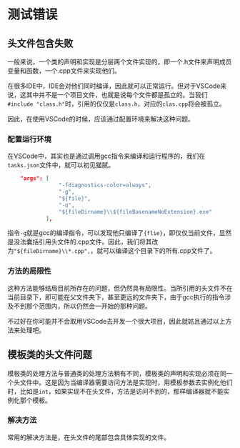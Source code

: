 # 测试错误
## 头文件包含失败
一般来说，一个类的声明和实现是分层两个文件实现的，即一个.h文件来声明成员变量和函数，一个.cpp文件来实现他们。

在很多IDE中，IDE会对他们同时编译，因此就可以正常运行。但对于VSCode来说，这其中并不是一个项目文件，也就是说每个文件都是孤立的。当我们`#include "class.h"`时，引用的仅仅是`class.h`，对应的`clas.cpp`将会被孤立。

因此，在使用VSCode的时候，应该通过配置环境来解决这种问题。


### 配置运行环境
在VSCode中，其实也是通过调用gcc指令来编译和运行程序的，我们在`tasks.json`文件中，就可以初见猫腻。
```json
    "args": [
                "-fdiagnostics-color=always",
                "-g",
                "${file}",
                "-o",
                "${fileDirname}\\${fileBasenameNoExtension}.exe"
            ],
```
指令`-g`就是gcc的编译指令，可以发现他只编译了`{flie}`，即仅仅当前文件，显然是没法囊括引用头文件的.cpp文件。因此，我们将其改为`"${fileDirname}\\*.cpp",`，就可以编译这个目录下的所有.cpp文件了。

### 方法的局限性
这种方法能够结局目前所存在的问题，但仍然具有局限性。当所引用的头文件不在当前目录下，即可能在父文件夹下，甚至更远的文件夹下，由于gcc执行的指令涉及不到那个范围内，所以仍然会一开始的那种问题。

不过好在你可能并不会取用VSCode去开发一个很大项目，因此就姑且通过以上方法来处理吧。

## 模板类的头文件问题
模板类的处理方法与普通类的处理方法稍有不同，模板类的声明和实现必须在同一个头文件中。这是因为当编译器需要访问方法是实现时，用模板参数去实例化他们时，比如是`int`，如果实现不在头文件，方法是访问不到的，那样编译器就不能实例化那个模板。

### 解决方法
常用的解决方法是，在头文件的尾部包含具体实现的文件。
